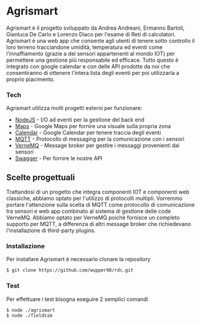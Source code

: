 # Agrismart
Agrismart è il progetto sviluppato da Andrea Andreani, Ermanno Bartoli, Gianluca De Carlo e Lorenzo Diaco per l'esame di Reti di calcolatori.  
Agrismart è una web app che consente agli utenti di tenere sotto controllo il loro terreno tracciandone umidità, temperatura ed eventi come l'innaffiamento (grazie a dei sensori appartenenti al mondo IOT) per permettere una gestione più responsabile ed efficace. Tutto questo è integrato con google calendar e con delle API prodotte da noi che consentiranno di ottenere l'intera lista degli eventi per poi utilizzarla a proprio piacimento.

### Tech
Agrismart utilizza molti progetti esterni per funzionare:

* [NodeJS] - I/O ad eventi per la gestione del back end
* [Maps] - Google Maps per fornire una visuale sulla propria zona
* [Calendar] - Google Calendar per tenere traccia degli eventi
* [MQTT] - Protocollo di messaging per la comunicazione con i sensori
* [VerneMQ] - Message broker per gestire i messaggi provenienti dai sensori
* [Swagger] - Per fornire le nostre API

## Scelte progettuali
Trattandosi di un progetto che integra componenti IOT e componenti web classiche, abbiamo optato per l'utilizzo di protocolli multipli. Vorremmo portare l'attenzione sulla scelta di MQTT come protocollo di comunicazione tra sensori e web app combinato al sistema di gestione delle code VerneMQ. Abbiamo optato per VerneMQ poichè fornisce un completo supporto per MQTT, a differenza di altri message broker che richiedevano l'installazione di third-party plugins. 

### Installazione
Per installare Agrismart è necessario clonare la repository
```sh
$ git clone https://github.com/wupper98/rdc.git
```

### Test
Per effettuare i test bisogna eseguire 2 semplici comandi
```sh
$ node ./agrismart
$ node ./fieldsim
```




[//]: # (Abbreviazioni per i link utilizzati nella descrizione del progetto)
[NodeJS]:   <https://nodejs.org/it/about/>
[Maps]:     <https://developers.google.com/maps/documentation?hl=it>
[Calendar]: <https://developers.google.com/calendar>
[MQTT]:     <http://mqtt.org/>
[VerneMQ]: <https://vernemq.com/>
[Swagger]:  <https://swagger.io/>
